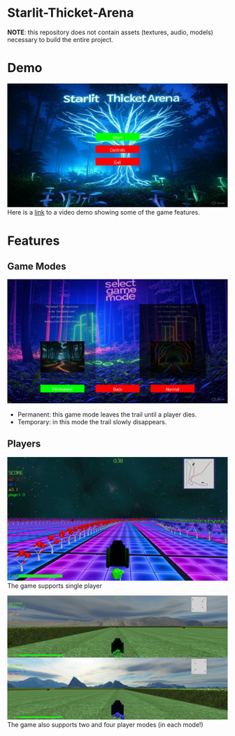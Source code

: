 # Starlit-Thicket-Arena
**NOTE**: this repository does not contain assets (textures, audio, models) necessary to build the entire project.

# Demo
![alt text](docs/title_screen.png)
Here is a [link](https://www.youtube.com/watch?v=F-NbZPO1jzI) to a video demo showing some of the game features.

# Features
## Game Modes
![alt text](docs/mode_select.png)
- Permanent: this game mode leaves the trail until a player dies.
- Temporary: in this mode the trail slowly disappears.

## Players
![alt text](docs/single_player.png)
The game supports single player

![alt text](docs/split_screen.png)
The game also supports two and four player modes (in each mode!)
